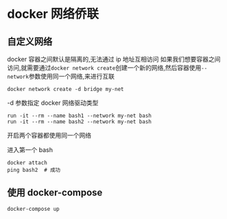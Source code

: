 # docker 网络侨联

## 自定义网络

docker 容器之间默认是隔离的,无法通过 ip 地址互相访问
如果我们想要容器之间访问,就需要通过`docker network create`创建一个新的网络,然后容器使用`--network`参数使用同一个网络,来进行互联

```shell
docker network create -d bridge my-net
```

-d 参数指定 docker 网络驱动类型

```shell
run -it --rm --name bash1 --network my-net bash
run -it --rm --name bash2 --network my-net bash
```

开启两个容器都使用同一个网络

进入第一个 bash

```shell
docker attach
ping bash2  # 成功
```

## 使用 docker-compose

```shell
docker-compose up
```
